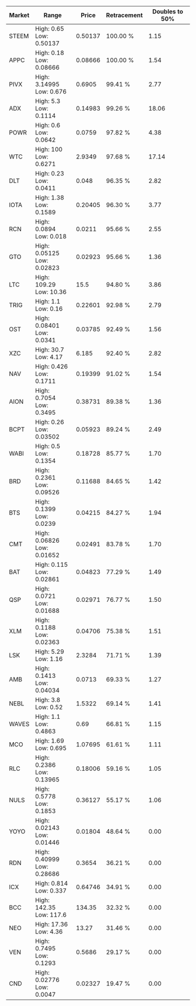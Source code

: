 | Market | Range | Price| Retracement | Doubles to 50% |
| --- | --- | --- | --- | --- |
| STEEM | High: 0.65<br />Low: 0.50137 | 0.50137 | 100.00 % | 1.15 |
| APPC | High: 0.18<br />Low: 0.08666 | 0.08666 | 100.00 % | 1.54 |
| PIVX | High: 3.14995<br />Low: 0.676 | 0.6905 | 99.41 % | 2.77 |
| ADX | High: 5.3<br />Low: 0.1114 | 0.14983 | 99.26 % | 18.06 |
| POWR | High: 0.6<br />Low: 0.0642 | 0.0759 | 97.82 % | 4.38 |
| WTC | High: 100<br />Low: 0.6271 | 2.9349 | 97.68 % | 17.14 |
| DLT | High: 0.23<br />Low: 0.0411 | 0.048 | 96.35 % | 2.82 |
| IOTA | High: 1.38<br />Low: 0.1589 | 0.20405 | 96.30 % | 3.77 |
| RCN | High: 0.0894<br />Low: 0.018 | 0.0211 | 95.66 % | 2.55 |
| GTO | High: 0.05125<br />Low: 0.02823 | 0.02923 | 95.66 % | 1.36 |
| LTC | High: 109.29<br />Low: 10.36 | 15.5 | 94.80 % | 3.86 |
| TRIG | High: 1.1<br />Low: 0.16 | 0.22601 | 92.98 % | 2.79 |
| OST | High: 0.08401<br />Low: 0.0341 | 0.03785 | 92.49 % | 1.56 |
| XZC | High: 30.7<br />Low: 4.17 | 6.185 | 92.40 % | 2.82 |
| NAV | High: 0.426<br />Low: 0.1711 | 0.19399 | 91.02 % | 1.54 |
| AION | High: 0.7054<br />Low: 0.3495 | 0.38731 | 89.38 % | 1.36 |
| BCPT | High: 0.26<br />Low: 0.03502 | 0.05923 | 89.24 % | 2.49 |
| WABI | High: 0.5<br />Low: 0.1354 | 0.18728 | 85.77 % | 1.70 |
| BRD | High: 0.2361<br />Low: 0.09526 | 0.11688 | 84.65 % | 1.42 |
| BTS | High: 0.1399<br />Low: 0.0239 | 0.04215 | 84.27 % | 1.94 |
| CMT | High: 0.06826<br />Low: 0.01652 | 0.02491 | 83.78 % | 1.70 |
| BAT | High: 0.115<br />Low: 0.02861 | 0.04823 | 77.29 % | 1.49 |
| QSP | High: 0.0721<br />Low: 0.01688 | 0.02971 | 76.77 % | 1.50 |
| XLM | High: 0.1188<br />Low: 0.02363 | 0.04706 | 75.38 % | 1.51 |
| LSK | High: 5.29<br />Low: 1.16 | 2.3284 | 71.71 % | 1.39 |
| AMB | High: 0.1413<br />Low: 0.04034 | 0.0713 | 69.33 % | 1.27 |
| NEBL | High: 3.8<br />Low: 0.52 | 1.5322 | 69.14 % | 1.41 |
| WAVES | High: 1.1<br />Low: 0.4863 | 0.69 | 66.81 % | 1.15 |
| MCO | High: 1.69<br />Low: 0.695 | 1.07695 | 61.61 % | 1.11 |
| RLC | High: 0.2386<br />Low: 0.13965 | 0.18006 | 59.16 % | 1.05 |
| NULS | High: 0.5778<br />Low: 0.1853 | 0.36127 | 55.17 % | 1.06 |
| YOYO | High: 0.02143<br />Low: 0.01446 | 0.01804 | 48.64 % | 0.00 |
| RDN | High: 0.40999<br />Low: 0.28686 | 0.3654 | 36.21 % | 0.00 |
| ICX | High: 0.814<br />Low: 0.337 | 0.64746 | 34.91 % | 0.00 |
| BCC | High: 142.35<br />Low: 117.6 | 134.35 | 32.32 % | 0.00 |
| NEO | High: 17.36<br />Low: 4.36 | 13.27 | 31.46 % | 0.00 |
| VEN | High: 0.7495<br />Low: 0.1293 | 0.5686 | 29.17 % | 0.00 |
| CND | High: 0.02776<br />Low: 0.0047 | 0.02327 | 19.47 % | 0.00 |
